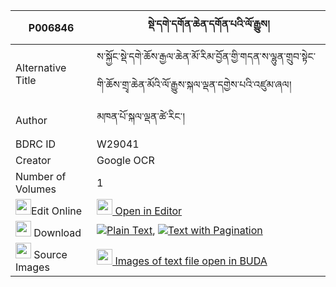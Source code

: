 |P006846|སྡེ་དགེ་དགོན་ཆེན་དགོན་པའི་ལོ་རྒྱུས། 
| --- | --- 
|Alternative Title |ས་སྐྱོང་སྡེ་དགེ་ཆོས་རྒྱལ་ཆེན་མོ་རིམ་བྱོན་གྱི་གདན་ས་ལྷུན་གྲུབ་སྟེང་གི་ཆོས་གྲྭ་ཆེན་མོའི་ལོ་རྒྱུས་སྐལ་ལྡན་དགྱེས་པའི་འཛུམ་ཞལ།
|Author| མཁན་པོ་སྐལ་ལྡན་ཚེ་རིང་།
|BDRC ID | W29041
|Creator | Google OCR
|Number of Volumes| 1
|<img width="25" src="https://img.icons8.com/color/25/000000/edit-property.png">Edit Online| [<img width="25" src="https://avatars.githubusercontent.com/u/45091458?s=200&v=4"> Open in Editor](http://editor.openpecha.org/P006846)
|<img width="25" src="https://img.icons8.com/fluent/48/000000/download-2.png"/>  Download | [![](https://img.icons8.com/color/20/000000/txt.png)Plain Text](https://github.com/Openpecha/P006846/releases/download/v1/derge_gon_chen_gonpa_i_logyu_plain_P006846.zip), [![](https://img.icons8.com/color/20/000000/txt.png)Text with Pagination](https://github.com/Openpecha/P006846/releases/download/v1/derge_gon_chen_gonpa_i_logyu_pages_P006846.zip)
|<img width="25" src="https://img.icons8.com/plasticine/100/000000/pictures-folder.png"/>  Source Images | [<img width="25" src="https://library.bdrc.io/icons/BUDA-small.svg"> Images of text file open in BUDA](https://library.bdrc.io/show/bdr:W29041)